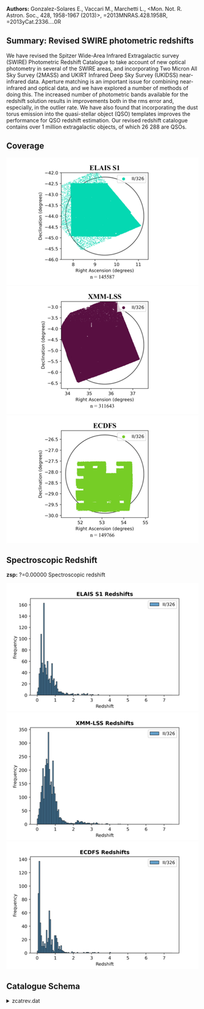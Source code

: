 **Authors:** Gonzalez-Solares E., Vaccari M., Marchetti L., <Mon. Not. R. Astron. Soc., 428, 1958-1967 (2013)>, =2013MNRAS.428.1958R, =2013yCat.2336....0R

## Summary: Revised SWIRE photometric redshifts 

We have revised the Spitzer Wide-Area Infrared Extragalactic survey (SWIRE) Photometric Redshift Catalogue to take account of new optical photometry in several of the SWIRE areas, and incorporating Two Micron All Sky Survey (2MASS) and UKIRT Infrared Deep Sky Survey (UKIDSS) near-infrared data. Aperture matching is an important issue for combining near-infrared and optical data, and we have explored a number of methods of doing this. The increased number of photometric bands available for the redshift solution results in improvements both in the rms error and, especially, in the outlier rate. We have also found that incorporating the dust torus emission into the quasi-stellar object (QSO) templates improves the performance for QSO redshift estimation. Our revised redshift catalogue contains over 1 million extragalactic objects, of which 26 288 are QSOs.
## Coverage
![image](https://raw.githubusercontent.com/joshgithubbin/Sherlock-DDF/refs/heads/main/Catalogue%20Plotting/Catalogues/II-326/Subcatalogues/ELAIS%20S1/Plots/fieldcover.png)
![image](https://raw.githubusercontent.com/joshgithubbin/Sherlock-DDF/refs/heads/main/Catalogue%20Plotting/Catalogues/II-326/Subcatalogues/XMM-LSS/Plots/fieldcover.png)
![image](https://raw.githubusercontent.com/joshgithubbin/Sherlock-DDF/refs/heads/main/Catalogue%20Plotting/Catalogues/II-326/Subcatalogues/ECDFS/Plots/fieldcover.png)
## Spectroscopic Redshift 
 
**zsp:** ?=0.00000 Spectroscopic redshift 
 

![image](https://raw.githubusercontent.com/joshgithubbin/Sherlock-DDF/refs/heads/main/Catalogue%20Plotting/Catalogues/II-326/Subcatalogues/ELAIS%20S1/Plots/zspec.png)
![image](https://raw.githubusercontent.com/joshgithubbin/Sherlock-DDF/refs/heads/main/Catalogue%20Plotting/Catalogues/II-326/Subcatalogues/XMM-LSS/Plots/zspec.png)
![image](https://raw.githubusercontent.com/joshgithubbin/Sherlock-DDF/refs/heads/main/Catalogue%20Plotting/Catalogues/II-326/Subcatalogues/ECDFS/Plots/zspec.png)
## Catalogue Schema

<details>
<summary>zcatrev.dat</summary>

| Bytes    | Format   | Units       | Label    | Explanations                                  |
|:---------|:---------|:------------|:---------|:----------------------------------------------|
| 1- 8     | I8       | ---         | IR       | [2/714568] Infrared identifier                |
| 10- 17   | I8       | ---         | Opt      | [0/13182599] Optical identifier               |
| 19- 29   | F11.6    | deg         | RAdeg    | Right ascension (J2000)                       |
| 31- 41   | F11.6    | deg         | DEdeg    | Declination (J2000)                           |
| 43- 52   | F10.2    | uJy         | S3.6     | ?=-99 Spitzer/IRAC flux density at 3.6um      |
| 54- 63   | F10.2    | uJy         | S4.5     | ?=-99 Spitzer/IRAC flux density at 4.5um      |
| 65- 74   | F10.2    | uJy         | S5.8     | ?=-99 Spitzer/IRAC flux density at 5.8um      |
| 76- 85   | F10.2    | uJy         | S8.0     | ?=-99 Spitzer/IRAC flux density at 8.0um      |
| 87- 96   | F10.2    | uJy         | S24      | ?=-99 Spitzer/MIPS flux density at 24um       |
| 98-107   | F10.2    | uJy         | S70      | ?=-99 Spitzer/MIPS flux density at 70um       |
| 109-118  | F10.2    | uJy         | S160     | ?=-99 Spitzer/MIPS flux density at 160um      |
| 120-129  | F10.2    | uJy         | e_S3.6   | []?=-99 rms uncertainty on S3.6               |
| 131-140  | F10.2    | uJy         | e_S4.5   | []?=-99 rms uncertainty on S4.5               |
| 142-151  | F10.2    | uJy         | e_S5.8   | []?=-99 rms uncertainty on S5.8               |
| 153-162  | F10.2    | uJy         | e_S8.0   | []?=-99 rms uncertainty on S8.0               |
| 164-173  | F10.2    | uJy         | e_S24    | ?=-99 rms uncertainty on S24                  |
| 175-184  | F10.2    | uJy         | e_S70    | ?=-99 rms uncertainty on S70                  |
| 186-195  | F10.2    | uJy         | e_S160   | ?=-99 rms uncertainty on S160                 |
| 197-204  | F8.2     | mag         | Umag     | ?=-99 SWIRE U magnitude (am1) (1)             |
| 206-213  | F8.2     | mag         | gmag     | ?=-99 SWIRE g magnitude (am2) (1)             |
| 215-222  | F8.2     | mag         | rmag     | ?=-99 SWIRE r magnitude (am3) (1)             |
| 224-231  | F8.2     | mag         | imag     | ?=-99 SWIRE i magnitude (am4) (1)             |
| 233-240  | F8.2     | mag         | Zmag     | ?=-99 SWIRE Z magnitude (am5) (1)             |
| 242-249  | F8.2     | mag         | e_Umag   | ?=-99 rms uncertainty on Umag                 |
| 251-258  | F8.2     | mag         | e_gmag   | ?=-99 rms uncertainty on gmag                 |
| 260-267  | F8.2     | mag         | e_rmag   | ?=-99 rms uncertainty on rmag                 |
| 269-276  | F8.2     | mag         | e_imag   | ?=-99 rms uncertainty on imag                 |
| 278-285  | F8.2     | mag         | e_Zmag   | ?=-99 rms uncertainty on Zmag                 |
| 287-294  | F8.2     | mag         | umag2    | ?=-99 u magnitude (am21) (1)                  |
| 296-303  | F8.2     | mag         | gmag2    | ?=-99 g magnitude (am22) (1)                  |
| 305-312  | F8.2     | mag         | rmag2    | ?=-99 r magnitude (am23) (1)                  |
| 314-321  | F8.2     | mag         | imag2    | ?=-99 i magnitude (am25) (1)                  |
| 323-330  | F8.2     | mag         | zmag2    | ?=-99 z magnitude (am26) (1)                  |
| 332-339  | F8.2     | mag         | e_umag2  | ?=-99 rms uncertainty on umag2                |
| 341-348  | F8.2     | mag         | e_gmag2  | ?=-99 rms uncertainty on gmag2                |
| 350-357  | F8.2     | mag         | e_rmag2  | ?=-99 rms uncertainty on rmag2                |
| 359-366  | F8.2     | mag         | e_imag2  | ?=-99 rms uncertainty on imag2                |
| 368-375  | F8.2     | mag         | e_zmag2  | ?=-99 rms uncertainty on zmag2                |
| 377-384  | F8.2     | mag         | Jmag     | ?=-99 J magnitude (am6) (1)                   |
| 386-393  | F8.2     | mag         | Hmag     | ?=-99 H magnitude (am7) (1)                   |
| 395-402  | F8.2     | mag         | Kmag     | ?=-99 K magnitude (am8) (1)                   |
| 404-411  | F8.2     | mag         | e_Jmag   | ?=-99 rms uncertainty on Jmag                 |
| 413-420  | F8.2     | mag         | e_Hmag   | ?=-99 rms uncertainty on Hmag                 |
| 422-429  | F8.2     | mag         | e_Kmag   | ?=-99 rms uncertainty on Kmag                 |
| 433-434  | I2       | ---         | mst      | [-5/5] Stellar flag (-1=star, 1=galaxy,       |
| 436-443  | F8.3     | mag         | dmag     | ? Aperture correction in magnitudes,          |
| 445-452  | F8.3     | mag         | dmag1    | Other aperture correction in magnitudes       |
| 454-456  | I3       | ---         | J1       | [1/36] Optical template type (1-11 galaxies,  |
| 13-30    | QSOs)    | for         | A_V_=0   | solution (2)                                  |
| 458-464  | F7.3     | ---         | alz      | [0/0.85] log(1+zph) for A_V_=0 solution       |
| 466-475  | F10.3    | ---         | err0     | Reduced chi^2^ for A_V_=0 solution            |
| 477-479  | I3       | ---         | J2       | [1/36] Optical template type (1-11 galaxies,  |
| 13-15    | QSOs)    | for         | free     | A_V_ solution (2)                             |
| 481-487  | F7.3     | ---         | alz2     | [0/0.85] log(1+zph) for free A_V_ solution    |
| 489-494  | F6.2     | mag         | AV1      | Absorption in V band                          |
| 496-505  | F10.3    | ---         | err1     | Reduced chi^2^ for free A_V_ solution         |
| 507-509  | I3       | ---         | N91      | [1/17] Total number of photometric bands      |
| 511-513  | I3       | ---         | Nopt     | [-9/10] Number of optical bands in solution   |
| 515-522  | F8.2     | mag         | BMAG     | ?=0.00 M_B_ (corrected for extinction) for    |
| 524-531  | F8.2     | [Lsun]      | logLB    | B-band luminosity                             |
| 533-542  | F10.5    | ---         | zsp      | ?=0.00000 Spectroscopic redshift              |
| 544-547  | I4       | ---         | q_zsp    | [0/219] Redshift class (VVDS) (3)             |
| 549-552  | I4       | ---         | r_zsp    | [-9/40] Reference for zsp (3)                 |
| 554-556  | I3       | ---         | NIR      | [0/6] Number of bands with infrared excess    |
| 558-563  | F6.2     | ---         | alp1     | [0/1]? Relative amplitude of cirrus component |
| 565-570  | F6.2     | ---         | alp2     | [0/1]? Relative amplitude of M82 starburst    |
| 572-577  | F6.2     | ---         | alp3     | [0/1]? Relative amplitude of AGN dust torus   |
| 579-584  | F6.2     | ---         | alp4     | [0/1]? Relative amplitude of A220 starburst   |
| 586-595  | F10.3    | ---         | errIR    | Reduced chi_{nu}_^2^ of infrared template fit |
| 597-604  | F8.2     | [Lsun]      | logL1    | ?=0.00 Cirrus component luminosity (1-1000um) |
| 606-613  | F8.2     | [Lsun]      | logL2    | ?=0.00 M82 starburst component luminosity     |
| 615-622  | F8.2     | [Lsun]      | logL3    | ?=0.00 AGN dust torus component luminosity    |
| 624-631  | F8.2     | [Lsun]      | logL4    | ?=0.00 A220 component luminosity,             |
| 633-640  | F8.2     | [Lsun]      | logLIR   | ?=0.00 Infrared luminosity,                   |
| 642-644  | I3       | ---         | IRt      | [1/6] IR template type (4)                    |
| 646-650  | F5.2     | [mJy]       | logS70   | ?=0.00 Predicted flux density at 70um         |
| 652-657  | F6.2     | [mJy]       | logS160  | ?=0.00 Predicted flux density at 160um        |
| 659-664  | F6.2     | [mJy]       | logS350  | ?=0.00 Predicted flux density at 350um        |
| 666-671  | F6.2     | [mJy]       | logS450  | ?=0.00 Predicted flux density at 450um        |
| 673-678  | F6.2     | [mJy]       | logS850  | ?=0.00 Predicted flux density at 850um        |
| 680-685  | F6.2     | [mJy]       | logS1250 | ?=0.00 Predicted flux density at 1250um       |
| 687-692  | F6.2     | [Lsun]      | logL3.6  | Luminosity at 3.6um                           |
| 694-699  | F6.2     | [Msun]      | logM*    | Stellar mass                                  |
| 701-706  | F6.2     | [Msun/yr]   | logSFR   | ?=-9.99 Star formation rate                   |
| 708-713  | F6.2     | [Msun]      | logMdust | ?=0.00 Dust mass                              |
| 715-1479 | 85F9.2   | ---         | chi2A    | ?=-99.00 Array of reduced {chi}_{nu}_^2^ as   |
| 01       | in       | log(1+zph), | from     | 0.01 to 0.85                                  |
</details>
